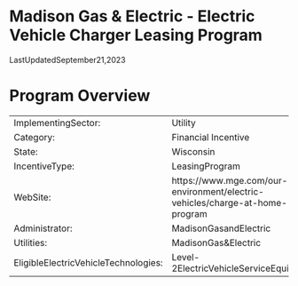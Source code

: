 # Madison Gas & Electric - Electric Vehicle Charger Leasing Program  

LastUpdatedSeptember21,2023  

# Program Overview  

<html><body><table><tr><td>ImplementingSector:</td><td>Utility</td></tr><tr><td>Category:</td><td>Financial Incentive</td></tr><tr><td>State:</td><td>Wisconsin</td></tr><tr><td>IncentiveType:</td><td>LeasingProgram</td></tr><tr><td>WebSite:</td><td>https://www.mge.com/our-environment/electric-vehicles/charge-at-home-program</td></tr><tr><td>Administrator:</td><td>MadisonGasandElectric</td></tr><tr><td>Utilities:</td><td>MadisonGas&Electric</td></tr><tr><td>EligibleElectricVehicleTechnologies:</td><td>Level-2ElectricVehicleServiceEquipment</td></tr></table></body></html>  